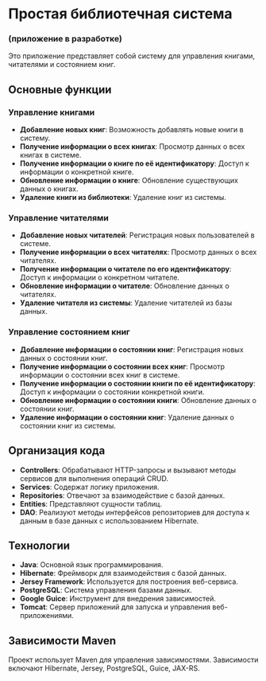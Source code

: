 # Простая библиотечная система 
### (приложение в разработке)
Это приложение представляет собой систему для управления книгами, читателями и состоянием книг.

## Основные функции

### Управление книгами
- **Добавление новых книг**: Возможность добавлять новые книги в систему.
- **Получение информации о всех книгах**: Просмотр данных о всех книгах в системе.
- **Получение информации о книге по её идентификатору**: Доступ к информации о конкретной книге.
- **Обновление информации о книге**: Обновление существующих данных о книгах.
- **Удаление книги из библиотеки**: Удаление книг из системы.

### Управление читателями
- **Добавление новых читателей**: Регистрация новых пользователей в системе.
- **Получение информации о всех читателях**: Просмотр данных о всех читателях.
- **Получение информации о читателе по его идентификатору**: Доступ к информации о конкретном читателе.
- **Обновление информации о читателе**: Обновление данных о читателях.
- **Удаление читателя из системы**: Удаление читателей из базы данных.

### Управление состоянием книг
- **Добавление информации о состоянии книг**: Регистрация новых данных о состоянии книг.
- **Получение информации о состоянии всех книг**: Просмотр информации о состоянии всех книг в системе.
- **Получение информации о состоянии книги по её идентификатору**: Доступ к информации о состоянии конкретной книги.
- **Обновление информации о состоянии книги**: Обновление данных о состоянии книг.
- **Удаление информации о состоянии книг**: Удаление данных о состоянии книг из системы.

## Организация кода

- **Controllers**: Обрабатывают HTTP-запросы и вызывают методы сервисов для выполнения операций CRUD.
- **Services**: Содержат логику приложения.
- **Repositories**: Отвечают за взаимодействие с базой данных.
- **Entities**: Представляют сущности таблиц.
- **DAO**: Реализуют методы интерфейсов репозиториев для доступа к данным в базе данных с использованием Hibernate.

## Технологии

- **Java**: Основной язык программирования.
- **Hibernate**: Фреймворк для взаимодействия с базой данных.
- **Jersey Framework**: Используется для построения веб-сервиса.
- **PostgreSQL**: Система управления базами данных.
- **Google Guice**: Инструмент для внедрения зависимостей.
- **Tomcat**: Сервер приложений для запуска и управления веб-приложениями.


## Зависимости Maven

Проект использует Maven для управления зависимостями. Зависимости включают Hibernate, Jersey, PostgreSQL, Guice, JAX-RS.
